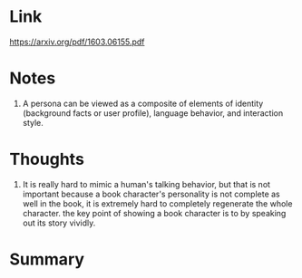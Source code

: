 Link
===============
<p>

https://arxiv.org/pdf/1603.06155.pdf

</p>


Notes
===============

1. A persona can be viewed as a composite of elements of identity (background facts or user profile), language behavior,
   and interaction style.

Thoughts
===============

1. It is really hard to mimic a human's talking behavior, but that is not important because a book character's
   personality is not complete as well in the book, it is extremely hard to completely regenerate the whole character.
   the key point of showing a book character is to by speaking out its story vividly.

Summary
===============

